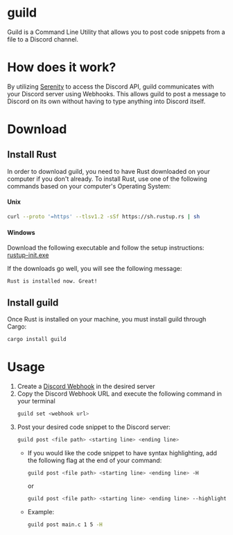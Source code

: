 # guild

Guild is a Command Line Utility that allows you to post code snippets from a file to a Discord channel.

# How does it work?

By utilizing [Serenity](https:://www.github.com/serenity-rs/serenity) to access the Discord API, guild communicates with your Discord server using Webhooks. This allows guild to post a message to Discord on its own without having to type anything into Discord itself.

# Download

## Install Rust

In order to download guild, you need to have Rust downloaded on your computer if you don't already. To install Rust, use one of the following commands based on your computer's Operating System:

#### Unix 
```bash
curl --proto '=https' --tlsv1.2 -sSf https://sh.rustup.rs | sh
```
#### Windows
Download the following executable and follow the setup instructions: [rustup-init.exe](https://static.rust-lang.org/rustup/dist/i686-pc-windows-gnu/rustup-init.exe)

If the downloads go well, you will see the following message: 
```
Rust is installed now. Great!
```

## Install guild

Once Rust is installed on your machine, you must install guild through Cargo: 
```bash
cargo install guild
```

# Usage

1. Create a [Discord Webhook](https://support.discord.com/hc/en-us/articles/228383668-Intro-to-Webhooks) in the desired server
2. Copy the Discord Webhook URL and execute the following command in your terminal
    ```bash
    guild set <webhook url>
    ```
3. Post your desired code snippet to the Discord server: 
    ```bash
    guild post <file path> <starting line> <ending line>
    ```
    - If you would like the code snippet to have syntax highlighting, add the following flag at the end of your command:
        ```bash
        guild post <file path> <starting line> <ending line> -H
        ```
        or 
        ```bash
        guild post <file path> <starting line> <ending line> --highlight
        ```
    - Example:
        ```bash
        guild post main.c 1 5 -H
        ```
